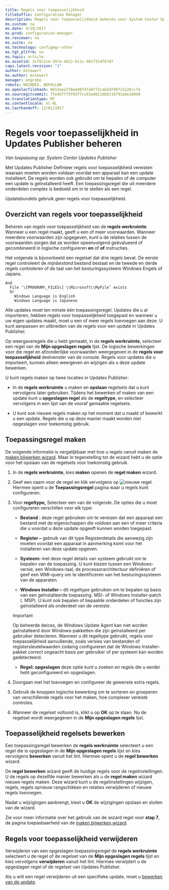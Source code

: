```yaml
---
title: Regels voor toepasselijkheid
titleSuffix: Configuration Manager
description: Regels voor toepasselijkheid beheren voor System Center Updates Publisher
ms.custom: na
ms.date: 4/29/2017
ms.prod: configuration-manager
ms.reviewer: na
ms.suite: na
ms.technology: configmgr-other
ms.tgt_pltfrm: na
ms.topic: article
ms.assetid: 3cf0c2cd-397a-4622-b11c-961f334fb7d7
caps.latest.revision: "1"
author: mstewart
ms.author: mstewart
manager: angrobe
robots: NOINDEX, NOFOLLOW
ms.openlocfilehash: 9d13aea7f8ae98f47a6ff2cab2df997c5126cc7e
ms.sourcegitcommit: 7fe45ff75f05f7cc03ad021db8119791abe18049
ms.translationtype: MT
ms.contentlocale: nl-NL
ms.lasthandoff: 12/01/2017
---
```

# <a name="manage-applicability-rules-in-updates-publisher"></a>Regels voor toepasselijkheid in Updates Publisher beheren

*Van toepassing op: System Center Updates Publisher*

Met Updates Publisher Definieer regels voor toepasselijkheid vereisten waaraan moeten worden voldaan voordat een apparaat kan een update installeert. De regels worden ook gebruikt om te bepalen of de computer een update is geïnstalleerd heeft. Een toepassingsregel die uit meerdere onderdelen complex is bedoeld om in te stellen als een regel.

Updatebundels gebruik geen regels voor toepasselijkheid.

## <a name="overview-of-applicability-rules"></a>Overzicht van regels voor toepasselijkheid
Beheren van regels voor toepasselijkheid van de **regels werkruimte**. Wanneer u een regel maakt, geeft u een of meer voorwaarden. Wanneer meerdere voorwaarden zijn opgegeven, kunt u de relaties tussen de voorwaarden zorgen dat ze worden opeenvolgend geëvalueerd of gecombineerd in logische configureren **en** of **of** instructies.

Het volgende is bijvoorbeeld een regelset dat drie regels bevat. De eerste regel controleert de *mijnbestand* bestand bestaat en de tweede en derde regels controleren of de taal van het besturingssysteem Windows Engels of Japans.

    And  
      File ‘\[PROGRAM\_FILES\] \\Microsoft\\MyFile’ exists  
      Or  
        Windows Language is English   
        Windows Language is Japanese

Alle updates moet ten minste één toepassingsregel. Updates die u al importeren, hebben regels voor toepasselijkheid toegepast en wanneer u uw eigen updates maakt, moet u een of meer regels toevoegen aan deze. U kunt aanpassen en uitbreiden van de regels voor een update in Updates Publisher.

Op weergaveregels die u hebt gemaakt, in de **regels werkruimte**, selecteer een regel van de **Mijn opgeslagen regels** lijst. De logische bewerkingen voor die regel en afzonderlijke voorwaarden weergegeven in de **regels voor toepasselijkheid** deelvenster van de console. Regels voor updates die u importeert, kunnen alleen weergeven en wijzigen als u deze update bewerken.

U kunt regels maken op twee locaties in Updates Publisher:

-   In de **regels werkruimte** u maken en **opslaan** regelsets dat u kunt vervolgens later gebruiken. Tijdens het bewerken of maken van een update kunt u **opgeslagen regel** als de **regeltype**, en selecteer vervolgens in een lijst van de vooraf gemaakte regelsets.

-   U kunt ook nieuwe regels maken op het moment dat u maakt of bewerkt u een update. Regels die u op deze manier maakt worden niet opgeslagen voor toekomstig gebruik.

## <a name="create-applicability-rule"></a>Toepassingsregel maken
De volgende informatie is vergelijkbaar met hoe u regels vanuit maken de [maken bijwerken wizard](/sccm/sum/tools/create-updates-with-updates-publisher#the-create-update-wizard). Maar in tegenstelling tot de wizard hebt u de optie voor het opslaan van de regelsets voor toekomstig gebruik.

1.  In de **regels werkruimte**, kies **maken** openen de **regel maken** wizard.

2.  Geef een naam voor de regel en klik vervolgens op ![nieuwe regel](media/newrule.png). Hiermee opent u de **Toepassingsregel** pagina waar u regels kunt configureren.

3.  Voor **regeltype,** Selecteer een van de volgende. De opties die u moet configureren verschillen voor elk type:

    -   **Bestand** : deze regel gebruiken om te vereisen dat een apparaat een bestand met de eigenschappen die voldoen aan een of meer criteria die u voordat u deze update opgeeft kunnen worden toegepast.

    -   **Register –** gebruik van dit type Registerdetails die aanwezig zijn moeten voordat een apparaat in aanmerking komt voor het installeren van deze update opgeven.

    -   **Systeem:** met deze regel details van systeem gebruikt om te bepalen van de toepassing. U kunt kiezen tussen een Windows-versie, een Windows-taal, de processorarchitectuur definiëren of geef een WMI-query om te identificeren van het besturingssysteem van de apparaten.

    -   **Windows Installer –** dit regeltype gebruiken om te bepalen op basis van een geïnstalleerde toepassing. MSI- of Windows Installer-patch (. MSP). U kunt ook bepalen of bepaalde onderdelen of functies zijn geïnstalleerd als onderdeel van de vereiste.

       > [!IMPORTANT]   
       > Op beheerde deices, de Windows Update Agent kan niet worden geïnstalleerd door Windows-pakketten die zijn geïnstalleerd per gebruiker detecteren. Wanneer u dit regeltype gebruikt, regels voor toepasselijkheid aanvullende, zoals versies van bestanden of registersleutelwaarden zodanig configureren dat de Windows Installer-pakket correct ongeacht basis per gebruiker of per systeem kan worden gedetecteerd.

    -   **Regel: opgeslagen** deze optie kunt u zoeken en regels die u eerder hebt geconfigureerd en opgeslagen.

4.  Doorgaan met het toevoegen en configureer de gewenste extra regels.

5.  Gebruik de knoppen logische bewerking om te sorteren en groeperen van verschillende regels voor het maken, hoe complexer vereiste controles.

6.  Wanneer de regelset voltooid is, klikt u op **OK** op te slaan. Nu de regelset wordt weergegeven in de **Mijn opgeslagen regels** lijst.

## <a name="edit-applicability-rule-sets"></a>Toepasselijkheid regelsets bewerken
Een toepassingsregel bewerken de **regels werkruimte** selecteert u een regel die is opgeslagen in de **Mijn opgeslagen regels** lijst en kies vervolgens **bewerken** vanuit het lint. Hiermee opent u de **regel bewerken** wizard.

De **regel bewerken** wizard geeft de huidige regels voor de regelinstellingen. U de regels op dezelfde manier bewerken als u de **regel maken** wizard nieuwe regels maken. Deze wizard kunt u de regelinstellingen wijzigen, regels, regels opnieuw rangschikken en relaties verwijderen of nieuwe regels toevoegen.

Nadat u wijzigingen aanbrengt, kiest u **OK** de wijzigingen opslaan en sluiten van de wizard.

Zie voor meer informatie over het gebruik van de wizard regel voor **stap 7**, de pagina toepasbaarheid van de [maken bijwerken wizard](/sccm/sum/tools/create-updates-with-updates-publisher#the-create-update-wizard).

## <a name="delete-applicability-rules"></a>Regels voor toepasselijkheid verwijderen
Verwijderen van een opgeslagen toepassingsregel de **regels werkruimte** selecteert u de regel of de regelset van de **Mijn opgeslagen regels** lijst en kies vervolgens **verwijderen** vanuit het lint. Hiermee verwijdert u de opgeslagen regel of de regelset van Updates Publisher.

Als u wilt een regel verwijderen uit een specifieke update, moet u [bewerken van de update](/sccm/sum/tools/manage-updates-with-updates-publisher#edit-updates-and-bundles).
